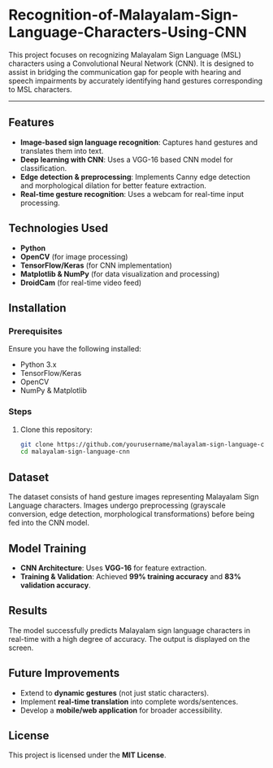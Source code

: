 # Recognition-of-Malayalam-Sign-Language-Characters-Using-CNN
This project focuses on recognizing Malayalam Sign Language (MSL) characters using a Convolutional Neural Network (CNN). It is designed to assist in bridging the communication gap for people with hearing and speech impairments by accurately identifying hand gestures corresponding to MSL characters.

---


## Features
- **Image-based sign language recognition**: Captures hand gestures and translates them into text.
- **Deep learning with CNN**: Uses a VGG-16 based CNN model for classification.
- **Edge detection & preprocessing**: Implements Canny edge detection and morphological dilation for better feature extraction.
- **Real-time gesture recognition**: Uses a webcam for real-time input processing.

## Technologies Used
- **Python**
- **OpenCV** (for image processing)
- **TensorFlow/Keras** (for CNN implementation)
- **Matplotlib & NumPy** (for data visualization and processing)
- **DroidCam** (for real-time video feed)

## Installation
### **Prerequisites**
Ensure you have the following installed:
- Python 3.x
- TensorFlow/Keras
- OpenCV
- NumPy & Matplotlib

### **Steps**
1. Clone this repository:
   ```bash
   git clone https://github.com/yourusername/malayalam-sign-language-cnn.git
   cd malayalam-sign-language-cnn
   ```


## Dataset
The dataset consists of hand gesture images representing Malayalam Sign Language characters. Images undergo preprocessing (grayscale conversion, edge detection, morphological transformations) before being fed into the CNN model.

## Model Training
- **CNN Architecture**: Uses **VGG-16** for feature extraction.
- **Training & Validation**: Achieved **99% training accuracy** and **83% validation accuracy**.

## Results
The model successfully predicts Malayalam sign language characters in real-time with a high degree of accuracy. The output is displayed on the screen.

## Future Improvements
- Extend to **dynamic gestures** (not just static characters).
- Implement **real-time translation** into complete words/sentences.
- Develop a **mobile/web application** for broader accessibility.



## License
This project is licensed under the **MIT License**.

